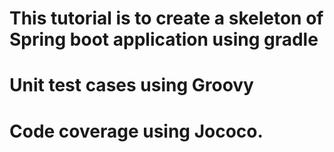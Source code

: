 # This tutorial is to create a skeleton of Spring boot application using gradle 
# Unit test cases using Groovy
# Code coverage using Jococo.


